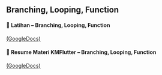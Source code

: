 ## Branching, Looping, Function

#### 📝 Latihan – Branching, Looping, Function

[(GoogleDocs)](https://docs.google.com/document/d/1uAVPe9Km989dspm5mAukdvYADttT_kp-/edit?usp=sharing&ouid=117292295682396853576&rtpof=true&sd=true) <br> 

#### 📝 Resume Materi KMFlutter – Branching, Looping, Function

[(GoogleDocs)](https://docs.google.com/document/d/1bY9aD50BabhKK0NP8xVYJ7H3KhdiVb6x/edit?usp=sharing&ouid=117292295682396853576&rtpof=true&sd=true) <br>

